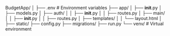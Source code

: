 BudgetApp/
│
├── .env                     # Environment variables
├── app/
│   ├── __init__.py
│   ├── models.py
│   ├── auth/
│   │   ├── __init__.py
│   │   ├── routes.py
│   ├── main/
│   │   ├── __init__.py
│   │   ├── routes.py
│   ├── templates/
│   │   └── layout.html
│   ├── static/
├── config.py
├── migrations/
├── run.py
└── venv/                    # Virtual environment
